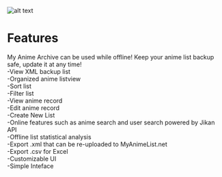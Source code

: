 ![alt text](https://i.imgur.com/XG83qib.png)

# Features
My Anime Archive can be used while offline! Keep your anime list backup safe, update it at any time!<br/>
-View XML backup list<br/>
-Organized anime listview<br/>
-Sort list<br/>
-Filter list<br/>
-View anime record<br/>
-Edit anime record<br/>
-Create New List<br/>
-Online features such as anime search and user search powered by Jikan API<br/>
-Offline list statistical analysis <br/>
-Export .xml that can be re-uploaded to MyAnimeList.net<br/>
-Export .csv for Excel<br/>
-Customizable UI<br/>
-Simple Inteface<br/>
